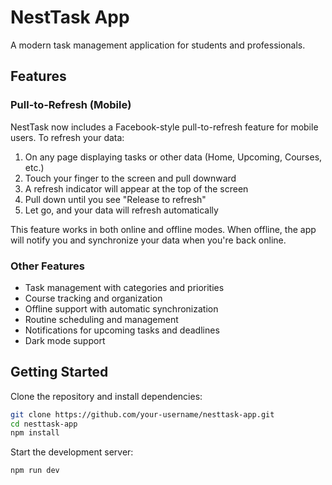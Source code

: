 # NestTask App

A modern task management application for students and professionals.

## Features

### Pull-to-Refresh (Mobile)

NestTask now includes a Facebook-style pull-to-refresh feature for mobile users. To refresh your data:

1. On any page displaying tasks or other data (Home, Upcoming, Courses, etc.)
2. Touch your finger to the screen and pull downward
3. A refresh indicator will appear at the top of the screen
4. Pull down until you see "Release to refresh"
5. Let go, and your data will refresh automatically

This feature works in both online and offline modes. When offline, the app will notify you and synchronize your data when you're back online.

### Other Features

- Task management with categories and priorities
- Course tracking and organization
- Offline support with automatic synchronization
- Routine scheduling and management
- Notifications for upcoming tasks and deadlines
- Dark mode support

## Getting Started

Clone the repository and install dependencies:

```bash
git clone https://github.com/your-username/nesttask-app.git
cd nesttask-app
npm install
```

Start the development server:

```bash
npm run dev
```